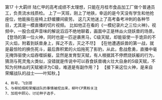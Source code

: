 第17 十大羁绊
	陆仁甲的高考成绩不太理想，只能在月桂市食品加工厂做个普通员工，负责流水线质检。
	上了一天班，刚上了地铁，幸运的是今天没有学生和他抢座位，他能挨在座椅上舒缓腰间疲劳。
	这几天他迷上了高考备考冲刺的各种节目，尤其是一模直播的切片视频。
	比如他正在看的《一模纪录片之三位火神》，视频中，一股合成声音味的解说滔滔不绝地聊着，画面中正是林焱火烧妖兽的场景。
	【登场的第一位火神，同时也是一匹逆袭黑马，C级天赋，却能驱使一手诡异的不灭火焰，附着到妖兽身上，挥之不去，灭之不尽】
	【在他遭遇妖兽的第一战，就是最惊险的换伤死斗，最后靠积累的火焰拖死了影豹，从此，愈战愈勇，直播中毫无掩饰驱使火焰吞噬妖躯，显然是发育型天赋，有人根据其不停燃烧妖躯的行为，猜测与死灵鬼火类似，没错就是传说中可以吞食妖兽魂火壮大自身的S级天赋，不知为何林焱的天赋被评为C级，难道是有副作用？】
	【接下来这位火神，是来自荣耀战队的战士——叶知秋，】
	
	
	4、称号，飞剑哥
	5、与柳如烟和荣耀战队的事情被挖出来，柳叶CP黑粉关注
	7、加班中顾沁，讨论种子选手，
